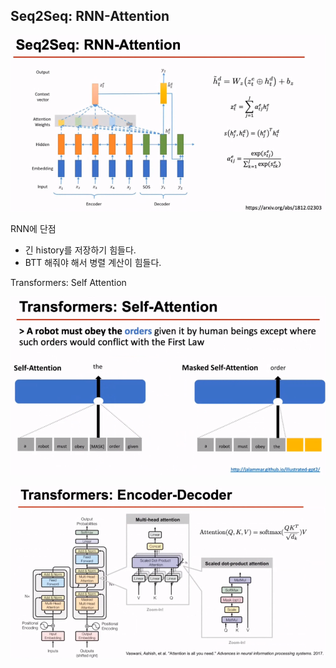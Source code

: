 ## Seq2Seq: RNN-Attention

![](1600920785671.png)

RNN에 단점
- 긴 history를 저장하기 힘들다.
- BTT 해줘야 해서 병렬 계산이 힘들다.

Transformers: Self Attention

![](1600920833208.png)

![](1600921079912.png)
